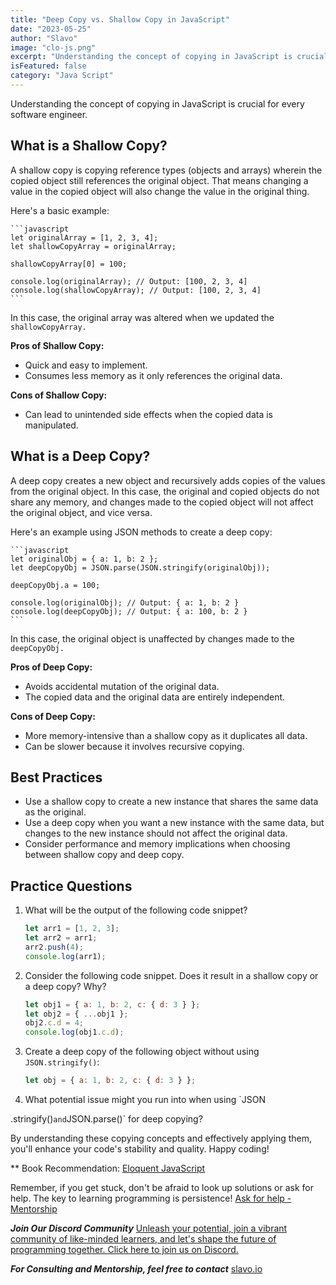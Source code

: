 ```yaml
---
title: "Deep Copy vs. Shallow Copy in JavaScript"
date: "2023-05-25"
author: "Slavo"
image: "clo-js.png"
excerpt: "Understanding the concept of copying in JavaScript is crucial for every software engineer..."
isFeatured: false
category: "Java Script"
---
```


Understanding the concept of copying in JavaScript is crucial for every software engineer.

## What is a Shallow Copy?

A shallow copy is copying reference types (objects and arrays) wherein the copied object still references the original object. That means changing a value in the copied object will also change the value in the original thing.

Here's a basic example:

    ```javascript
    let originalArray = [1, 2, 3, 4];
    let shallowCopyArray = originalArray;

    shallowCopyArray[0] = 100;

    console.log(originalArray); // Output: [100, 2, 3, 4]
    console.log(shallowCopyArray); // Output: [100, 2, 3, 4]
    ```

In this case, the original array was altered when we updated the `shallowCopyArray.`

**Pros of Shallow Copy:**

- Quick and easy to implement.
- Consumes less memory as it only references the original data.

**Cons of Shallow Copy:**

- Can lead to unintended side effects when the copied data is manipulated.

## What is a Deep Copy?

A deep copy creates a new object and recursively adds copies of the values from the original object. In this case, the original and copied objects do not share any memory, and changes made to the copied object will not affect the original object, and vice versa.

Here's an example using JSON methods to create a deep copy:

    ```javascript
    let originalObj = { a: 1, b: 2 };
    let deepCopyObj = JSON.parse(JSON.stringify(originalObj));

    deepCopyObj.a = 100;

    console.log(originalObj); // Output: { a: 1, b: 2 }
    console.log(deepCopyObj); // Output: { a: 100, b: 2 }
    ```

In this case, the original object is unaffected by changes made to the `deepCopyObj.`

**Pros of Deep Copy:**

- Avoids accidental mutation of the original data.
- The copied data and the original data are entirely independent.

**Cons of Deep Copy:**

- More memory-intensive than a shallow copy as it duplicates all data.
- Can be slower because it involves recursive copying.

## Best Practices

- Use a shallow copy to create a new instance that shares the same data as the original.
- Use a deep copy when you want a new instance with the same data, but changes to the new instance should not affect the original data.
- Consider performance and memory implications when choosing between shallow copy and deep copy.

## Practice Questions

1. What will be the output of the following code snippet?

   ```javascript
   let arr1 = [1, 2, 3];
   let arr2 = arr1;
   arr2.push(4);
   console.log(arr1);
   ```

2. Consider the following code snippet. Does it result in a shallow copy or a deep copy? Why?

   ```javascript
   let obj1 = { a: 1, b: 2, c: { d: 3 } };
   let obj2 = { ...obj1 };
   obj2.c.d = 4;
   console.log(obj1.c.d);
   ```

3. Create a deep copy of the following object without using `JSON.stringify()`:

   ```javascript
   let obj = { a: 1, b: 2, c: { d: 3 } };
   ```

4. What potential issue might you run into when using `JSON

.stringify()`and`JSON.parse()` for deep copying?

By understanding these copying concepts and effectively applying them, you'll enhance your code's stability and quality. Happy coding!

\*\* Book Recommendation: [Eloquent JavaScript](https://amzn.to/44UeeZ6)

Remember, if you get stuck, don't be afraid to look up solutions or ask for help. The key to learning programming is persistence! [Ask for help - Mentorship](/contact)

**_Join Our Discord Community_** [Unleash your potential, join a vibrant community of like-minded learners, and let's shape the future of programming together. Click here to join us on Discord.](https://discord.gg/KXVHbAeb)

**_For Consulting and Mentorship, feel free to contact_** [slavo.io](/contact)
